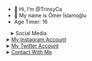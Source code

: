 - 👋 Hi, I’m @TrinsyCa
- 👤 My name is Ömer İslamoğlu
- Age Timer: 16

&nbsp;&nbsp;&nbsp;➤ Social Media<br>
➤ <a href="https://www.instagram.com/omer.islmoglu/">My Instagram Account</a><br>
➤ <a href="https://twitter.com/trinsyca">My Twitter Account</a><br>
➤ <a href="https://mail.google.com/mail/u/0/#inbox?compose=CllgCJZWxNtQSWJJLvznXSTvxJGGhxlRwSrpMMpMmBPWjGtcxzjVTMNqMbGlgwBfjKGccCjRblq">Contact With Me</a>
